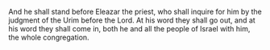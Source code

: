 And he shall stand before Eleazar the priest, who shall inquire for him by the judgment of the Urim before the Lord. At his word they shall go out, and at his word they shall come in, both he and all the people of Israel with him, the whole congregation.
